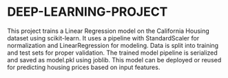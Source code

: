 # DEEP-LEARNING-PROJECT
This project trains a Linear Regression model on the California Housing dataset using scikit-learn.
It uses a pipeline with StandardScaler for normalization and LinearRegression for modeling.
Data is split into training and test sets for proper validation.
The trained model pipeline is serialized and saved as model.pkl using joblib.
This model can be deployed or reused for predicting housing prices based on input features.

